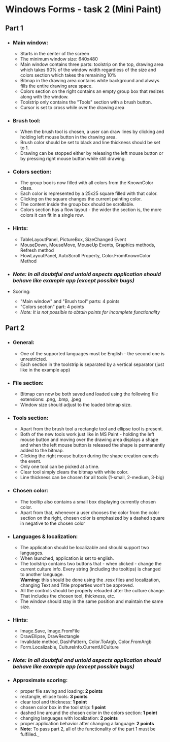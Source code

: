 # Windows Forms - task 2 (Mini Paint) 

## Part 1

*   ### Main window:
    *   Starts in the center of the screen
    *   The minimum window size: 640x480
    *   Main window contains three parts: toolstrip on the top, drawing area which takes 90% of the window width regardless of the size and colors section which takes the remaining 10%
    *   Bitmap in the drawing area contains white background and always fills the entire drawing area space.
    *   Colors section on the right contains an empty group box that resizes along with the window.
    *   Toolstrip only contains the "Tools" section with a brush button.
    *   Cursor is set to cross while over the drawing area
*  ### Brush tool:
    *   When the brush tool is chosen, a user can draw lines by clicking and holding left mouse button in the drawing area.
    *   Brush color should be set to black and line thickness should be set to 1.
    *   Drawing can be stopped either by releasing the left mouse button or by pressing right mouse button while still drawing.
*  ### Colors section:
    *   The group box is now filled with all colors from the KnownColor class.
    *   Each color is represented by a 25x25 square filled with that color.
    *   Clicking on the square changes the current painting color.
    *   The content inside the group box should be scrollable.
    *   Colors section has a flow layout - the wider the section is, the more colors it can fit in a single row.
*  ### Hints:
    *   TableLayoutPanel, PictureBox, SizeChanged Event
    *   MouseDown, MouseMove, MouseUp Events, Graphics methods, Refresh method
    *   FlowLayoutPanel, AutoScroll Property, Color.FromKnownColor Method
*  ### _Note: In all doubtful and untold aspects application should behave like example app (except possible bugs)_

*   Scoring:
    *   "Main window" and "Brush tool" parts: 4 points
    *   "Colors section" part: 4 points
    *   _Note: It is not possible to obtain points for incomplete functionality_

## Part 2

* ### General:
    *   One of the supported languages must be English - the second one is unrestricted.
    *   Each section in the toolstrip is separated by a vertical separator (just like in the example app)
* ### File section:
    *   Bitmap can now be both saved and loaded using the following file extensions: .png, .bmp, .jpeg
    *   Window size should adjust to the loaded bitmap size.
* ### Tools section:
    *   Apart from the brush tool a rectangle tool and ellipse tool is present.
    *   Both of the new tools work just like in MS Paint - holding the left mouse button and moving over the drawing area displays a shape and when the left mouse button is released the shape is permanently added to the bitmap.
    *   Clicking the right mouse button during the shape creation cancels the event.
    *   Only one tool can be picked at a time.
    *   Clear tool simply clears the bitmap with white color.
    *   Line thickness can be chosen for all tools (1-small, 2-medium, 3-big)
* ### Chosen color:
    *   The tooltip also contains a small box displaying currently chosen color.
    *   Apart from that, whenever a user chooses the color from the color section on the right, chosen color is emphasized by a dashed square in negative to the chosen color
* ### Languages & localization:
    *   The application should be localizable and should support two languages.
    *   When launched, application is set to english.
    *   The toolstrip contains two buttons that - when clicked - change the current culture info. Every string (including the tooltips) is changed to another language.  
        **Warning:** this should be done using the .resx files and localization, changing Text and Title properties won't be approved.
    *   All the controls should be properly reloaded after the culture change. That includes the chosen tool, thickness, etc.
    *   The window should stay in the same position and maintain the same size.
* ### Hints:
    *   Image.Save, Image.FromFile
    *   DrawEllipse, DrawRectangle
    *   Invalidate method, DashPattern, Color.ToArgb, Color.FromArgb
    *   Form.Localizable, CultureInfo.CurrentUICulture
* ### _Note: In all doubtful and untold aspects application should behave like example app (except possible bugs)_

* ### Approximate scoring:
    *   proper file saving and loading: **2 points**
    *   rectangle, ellipse tools: **3 points**
    *   clear tool and thickness: **1 point**
    *   chosen color box in the tool strip: **1 point**
    *   dashed line around the chosen color in the colors section: **1 point**
    *   changing languages with localization: **2 points**
    *   proper application behavior after changing a language: **2 points**
    *   **Note**: To pass part 2, all of the functionality of the part 1 must be fulfilled._